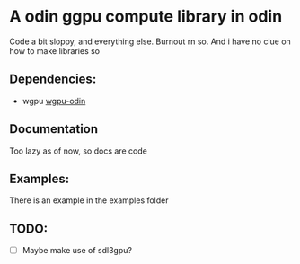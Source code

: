 # A odin ggpu compute library in odin
Code a bit sloppy, and everything else. Burnout rn so. And i have no clue on how to make libraries so
## Dependencies:
- wgpu [wgpu-odin](https://github.com/Capati/wgpu-odin)

## Documentation 
Too lazy as of now, so docs are code

## Examples:
There is an example in the examples folder

## TODO:
- [ ] Maybe make use of sdl3gpu?
